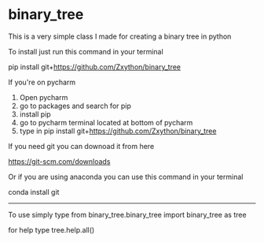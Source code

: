# binary_tree
This is a very simple class I made for creating a binary tree in python

To install just run this command in your terminal

  pip install git+https://github.com/Zxython/binary_tree

If you're on pycharm
1) Open pycharm
2) go to packages and search for pip
3) install pip
4) go to pycharm terminal located at bottom of pycharm
5) type in pip install git+https://github.com/Zxython/binary_tree

If you need git you can downoad it from here

  https://git-scm.com/downloads

Or if you are using anaconda you can use this command in your terminal

  conda install git

-----------------------------------------------------------------------

To use simply type from 
binary_tree.binary_tree import binary_tree as tree

for help type
tree.help.all()
